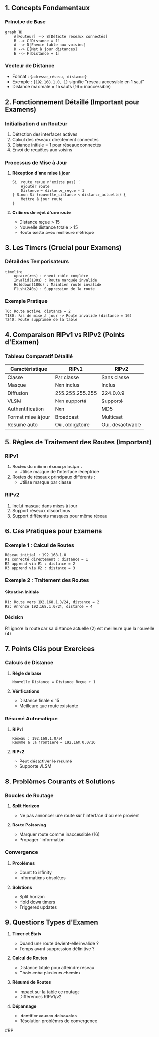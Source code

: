 ## 1. Concepts Fondamentaux

### Principe de Base
```mermaid
graph TD
    A[Routeur] --> B[Détecte réseaux connectés]
    B --> C[Distance = 1]
    A --> D[Envoie table aux voisins]
    D --> E[Met à jour distances]
    E --> F[Distance + 1]
```

### Vecteur de Distance
- Format : `{adresse_réseau, distance}`
- Exemple : `{192.168.1.0, 1}` signifie "réseau accessible en 1 saut"
- Distance maximale = 15 sauts (16 = inaccessible)

## 2. Fonctionnement Détaillé (Important pour Examens)

### Initialisation d'un Routeur
1. Détection des interfaces actives
2. Calcul des réseaux directement connectés
3. Distance initiale = 1 pour réseaux connectés
4. Envoi de requêtes aux voisins

### Processus de Mise à Jour
1. **Réception d'une mise à jour**
   ```
   Si (route_reçue n'existe pas) {
       Ajouter route
       Distance = distance_reçue + 1
   } Sinon Si (nouvelle_distance < distance_actuelle) {
       Mettre à jour route
   }
   ```

2. **Critères de rejet d'une route**
   - Distance reçue > 15
   - Nouvelle distance totale > 15
   - Route existe avec meilleure métrique

## 3. Les Timers (Crucial pour Examens)

### Détail des Temporisateurs
```mermaid
timeline
    Update(30s) : Envoi table complète
    Invalid(180s) : Route marquée invalide
    Holddown(180s) : Maintien route invalide
    Flush(240s) : Suppression de la route
```

### Exemple Pratique
```
T0: Route active, distance = 2
T180: Pas de mise à jour -> Route invalide (distance = 16)
T240: Route supprimée de la table
```

## 4. Comparaison RIPv1 vs RIPv2 (Points d'Examen)

### Tableau Comparatif Détaillé
| Caractéristique    | RIPv1            | RIPv2             |
| ------------------ | ---------------- | ----------------- |
| Classe             | Par classe       | Sans classe       |
| Masque             | Non inclus       | Inclus            |
| Diffusion          | 255.255.255.255  | 224.0.0.9         |
| VLSM               | Non supporté     | Supporté          |
| Authentification   | Non              | MD5               |
| Format mise à jour | Broadcast        | Multicast         |
| Résumé auto        | Oui, obligatoire | Oui, désactivable |

## 5. Règles de Traitement des Routes (Important)

### RIPv1
1. Routes du même réseau principal :
   - Utilise masque de l'interface réceptrice
2. Routes de réseaux principaux différents :
   - Utilise masque par classe

### RIPv2
1. Inclut masque dans mises à jour
2. Support réseaux discontinus
3. Support différents masques pour même réseau

## 6. Cas Pratiques pour Examens

### Exemple 1 : Calcul de Routes
```
Réseau initial : 192.168.1.0
R1 connecté directement : distance = 1
R2 apprend via R1 : distance = 2
R3 apprend via R2 : distance = 3
```

### Exemple 2 : Traitement des Routes

#### Situation Initiale
```
R1: Route vers 192.168.1.0/24, distance = 2
R2: Annonce 192.168.1.0/24, distance = 4
```

#### Décision
R1 ignore la route car sa distance actuelle (2) est meilleure que la nouvelle (4)

## 7. Points Clés pour Exercices

### Calculs de Distance
1. **Règle de base**
   ```
   Nouvelle_Distance = Distance_Reçue + 1
   ```

2. **Vérifications**
   - Distance finale ≤ 15
   - Meilleure que route existante

### Résumé Automatique
1. **RIPv1**
   ```
   Réseau : 192.168.1.0/24
   Résumé à la frontière = 192.168.0.0/16
   ```

2. **RIPv2**
   - Peut désactiver le résumé
   - Supporte VLSM

## 8. Problèmes Courants et Solutions

### Boucles de Routage
1. **Split Horizon**
   - Ne pas annoncer une route sur l'interface d'où elle provient

2. **Route Poisoning**
   - Marquer route comme inaccessible (16)
   - Propager l'information

### Convergence
1. **Problèmes**
   - Count to infinity
   - Informations obsolètes

2. **Solutions**
   - Split horizon
   - Hold down timers
   - Triggered updates

## 9. Questions Types d'Examen

1. **Timer et États**
   - Quand une route devient-elle invalide ?
   - Temps avant suppression définitive ?

2. **Calcul de Routes**
   - Distance totale pour atteindre réseau
   - Choix entre plusieurs chemins

3. **Résumé de Routes**
   - Impact sur la table de routage
   - Différences RIPv1/v2

4. **Dépannage**
   - Identifier causes de boucles
   - Résolution problèmes de convergence

#RP 
